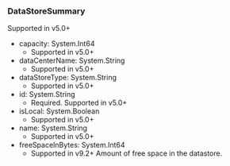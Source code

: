 ### DataStoreSummary
Supported in v5.0+

- capacity: System.Int64
  - Supported in v5.0+
- dataCenterName: System.String
  - Supported in v5.0+
- dataStoreType: System.String
  - Supported in v5.0+
- id: System.String
  - Required. Supported in v5.0+
- isLocal: System.Boolean
  - Supported in v5.0+
- name: System.String
  - Supported in v5.0+
- freeSpaceInBytes: System.Int64
  - Supported in v9.2+
  Amount of free space in the datastore.
